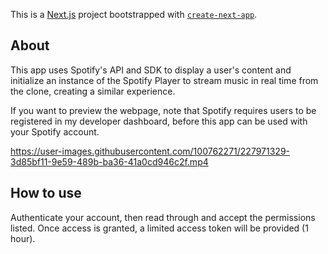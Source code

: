 This is a [Next.js](https://nextjs.org/) project bootstrapped with [`create-next-app`](https://github.com/vercel/next.js/tree/canary/packages/create-next-app).

## About

This app uses Spotify's API and SDK to display a user's content and initialize an instance of the Spotify Player to stream music in real time from the clone, creating a similar experience. 

If you want to preview the webpage, note that Spotify requires users to be registered in my developer dashboard, before this app can be used with your Spotify account. 


https://user-images.githubusercontent.com/100762271/227971329-3d85bf11-9e59-489b-ba36-41a0cd946c2f.mp4



## How to use 

Authenticate your account, then read through and accept the permissions listed. Once access is granted, a limited access token will be provided (1 hour).
